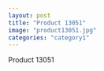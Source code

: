 ```yaml
---
layout: post
title: "Product 13051"
image: "product13051.jpg"
categories: "category1"
---
```

Product 13051
